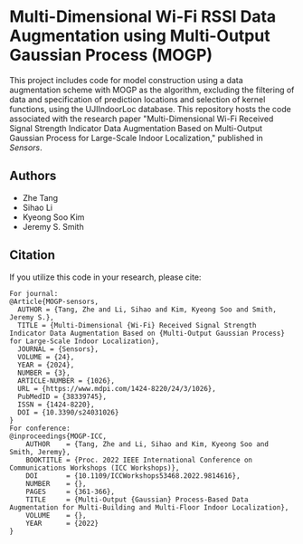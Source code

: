 # Multi-Dimensional Wi-Fi RSSI Data Augmentation using Multi-Output Gaussian Process (MOGP)
This project includes code for model construction using a data augmentation scheme with MOGP as the algorithm, excluding the filtering of data and specification of prediction locations and selection of kernel functions, using the UJIIndoorLoc database.
This repository hosts the code associated with the research paper "Multi-Dimensional Wi-Fi Received Signal Strength Indicator Data Augmentation Based on Multi-Output Gaussian Process for Large-Scale Indoor Localization," published in *Sensors*.

## Authors
- Zhe Tang
- Sihao Li
- Kyeong Soo Kim
- Jeremy S. Smith

## Citation
If you utilize this code in your research, please cite:

```plaintext
For journal:
@Article{MOGP-sensors,
  AUTHOR = {Tang, Zhe and Li, Sihao and Kim, Kyeong Soo and Smith, Jeremy S.},
  TITLE = {Multi-Dimensional {Wi-Fi} Received Signal Strength Indicator Data Augmentation Based on {Multi-Output Gaussian Process} for Large-Scale Indoor Localization},
  JOURNAL = {Sensors},
  VOLUME = {24},
  YEAR = {2024},
  NUMBER = {3},
  ARTICLE-NUMBER = {1026},
  URL = {https://www.mdpi.com/1424-8220/24/3/1026},
  PubMedID = {38339745},
  ISSN = {1424-8220},
  DOI = {10.3390/s24031026}
}
For conference:
@inproceedings{MOGP-ICC,
    AUTHOR    = {Tang, Zhe and Li, Sihao and Kim, Kyeong Soo and Smith, Jeremy},
    BOOKTITLE = {Proc. 2022 IEEE International Conference on Communications Workshops (ICC Workshops)},
    DOI       = {10.1109/ICCWorkshops53468.2022.9814616},
    NUMBER    = {},
    PAGES     = {361-366},
    TITLE     = {Multi-Output {Gaussian} Process-Based Data Augmentation for Multi-Building and Multi-Floor Indoor Localization},
    VOLUME    = {},
    YEAR      = {2022}
}
